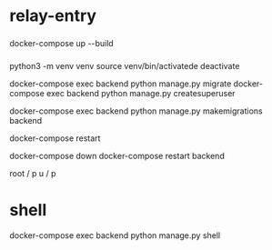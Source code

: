 # relay-entry

### 

docker-compose up --build

### 
 python3 -m venv venv
 source venv/bin/activatede
 deactivate

 docker-compose exec backend python manage.py migrate
 docker-compose exec backend python manage.py createsuperuser

 docker-compose exec backend python manage.py makemigrations backend

 docker-compose restart

 docker-compose down
docker-compose restart backend


root / p
u / p
# shell
docker-compose exec backend python manage.py shell